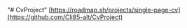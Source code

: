 "# CvProject" 
[https://roadmap.sh/projects/single-page-cv](https://github.com/Cli85-alt/CvProject)
